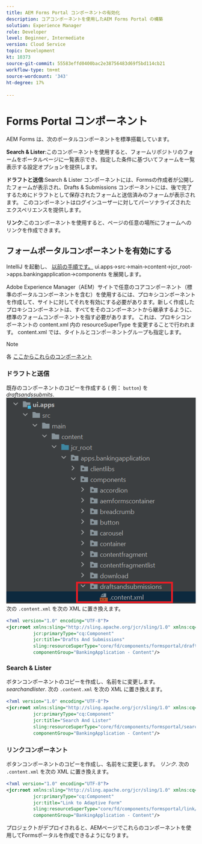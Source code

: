 ```yaml
---
title: AEM Forms Portal コンポーネントの有効化
description: コアコンポーネントを使用したAEM Forms Portal の構築
solution: Experience Manager
role: Developer
level: Beginner, Intermediate
version: Cloud Service
topic: Development
kt: 10373
source-git-commit: 55583effd0400bac2e38756483d69f5bd114cb21
workflow-type: tm+mt
source-wordcount: '343'
ht-degree: 17%

---
```


# Forms Portal コンポーネント

AEM Forms は、次のポータルコンポーネントを標準搭載しています。

**Search &amp; Lister**:このコンポーネントを使用すると、フォームリポジトリのフォームをポータルページに一覧表示でき、指定した条件に基づいてフォームを一覧表示する設定オプションを提供します。

**ドラフトと送信**:Search &amp; Lister コンポーネントには、Formsの作成者が公開したフォームが表示され、Drafts &amp; Submissions コンポーネントには、後で完了するためにドラフトとして保存されたフォームと送信済みのフォームが表示されます。 このコンポーネントはログインユーザーに対してパーソナライズされたエクスペリエンスを提供します。

**リンク**:このコンポーネントを使用すると、ページの任意の場所にフォームへのリンクを作成できます。

## フォームポータルコンポーネントを有効にする

IntelliJ を起動し、 [以前の手順です。](./getting-started.md) ui.apps->src->main->content->jcr_root->apps.bankingapplication->components を展開します。

Adobe Experience Manager（AEM）サイトで任意のコアコンポーネント（標準のポータルコンポーネントを含む）を使用するには、プロキシコンポーネントを作成して、サイトに対してそれを有効にする必要があります。新しく作成したプロキシコンポーネントは、すべてをそのコンポーネントから継承するように、標準のフォームコンポーネントを指す必要があります。 これは、プロキシコンポーネントの content.xml 内の resourceSuperType を変更することで行われます。 content.xml では、タイトルとコンポーネントグループも指定します。
>[!NOTE]
>
> 各 [ここからこれらのコンポーネント](https://github.com/adobe/aem-core-forms-components/tree/master/ui.apps/src/main/content/jcr_root/apps/core/fd/components/formsportal)


### ドラフトと送信

既存のコンポーネントのコピーを作成する ( 例： `button`) を _draftsandssubmits_.
![draftsandssubmits](assets/forms-portal-components2.png)
次の `.content.xml` を次の XML に置き換えます。

```xml
<?xml version="1.0" encoding="UTF-8"?>
<jcr:root xmlns:sling="http://sling.apache.org/jcr/sling/1.0" xmlns:cq="http://www.day.com/jcr/cq/1.0" xmlns:jcr="http://www.jcp.org/jcr/1.0"
          jcr:primaryType="cq:Component"
          jcr:title="Drafts And Submissions"
          sling:resourceSuperType="core/fd/components/formsportal/draftsandsubmissions/v1/draftsandsubmissions"
          componentGroup="BankingApplication - Content"/>
```

### Search &amp; Lister

ボタンコンポーネントのコピーを作成し、名前をに変更します。 _searchandlister_.
次の `.content.xml` を次の XML に置き換えます。


```xml
<?xml version="1.0" encoding="UTF-8"?>
<jcr:root xmlns:sling="http://sling.apache.org/jcr/sling/1.0" xmlns:cq="http://www.day.com/jcr/cq/1.0" xmlns:jcr="http://www.jcp.org/jcr/1.0"
          jcr:primaryType="cq:Component"
          jcr:title="Search And Lister"
          sling:resourceSuperType="core/fd/components/formsportal/searchlister/v1/searchlister"
          componentGroup="BankingApplication - Content"/>
```

### リンクコンポーネント

ボタンコンポーネントのコピーを作成し、名前をに変更します。 _リンク_.
次の `.content.xml` を次の XML に置き換えます。


```xml
<?xml version="1.0" encoding="UTF-8"?>
<jcr:root xmlns:sling="http://sling.apache.org/jcr/sling/1.0" xmlns:cq="http://www.day.com/jcr/cq/1.0" xmlns:jcr="http://www.jcp.org/jcr/1.0"
          jcr:primaryType="cq:Component"
          jcr:title="Link to Adaptive Form"
          sling:resourceSuperType="core/fd/components/formsportal/link/v2/link"
          componentGroup="BankingApplication - Content"/>
```

プロジェクトがデプロイされると、AEMページでこれらのコンポーネントを使用してFormsポータルを作成できるようになります。